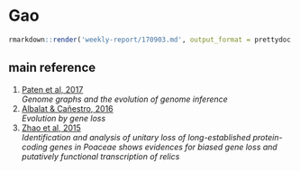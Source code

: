 # Gao

```r
rmarkdown::render('weekly-report/170903.md', output_format = prettydoc::html_pretty(toc=T), output_dir = 'docs/weekly-report/')
```

## main reference

1. [Paten et al, 2017](https://dx.doi.org/10.1101/gr.214155.116)  
   _Genome graphs and the evolution of genome inference_
1. [Albalat & Cañestro, 2016](https://doi.org/10.1038/nrg.2016.39)  
   _Evolution by gene loss_
1. [Zhao et al, 2015](https://doi.org/10.1186/s12862-015-0345-x)  
   _Identification and analysis of unitary loss of long-established protein-coding genes in Poaceae shows evidences for biased gene loss and putatively functional transcription of relics_


